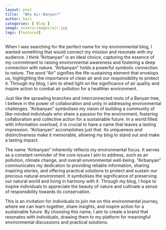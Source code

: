 ```yaml
---
layout: post
title:  "Why Air-Banyan?"
author: hari
categories: [ Blog ]
image: assets/images/air.jpg
tags: [featured]
---
```



When I was searching for the perfect name for my environmental blog, I wanted something that would connect my mission and resonate with my audience. I think “Airbanyan”  is an ideal choice, capturing the essence of my commitment to raising environmental awareness and fostering a deep connection with nature. 
“Airbanyan” holds a powerful symbolic connection to nature. The word “Air” signifies the life-sustaining element that envelops us, highlighting the importance of clean air and our responsibility to protect it. Through my blog, I aim to shed light on the significance of air quality and inspire action to combat air pollution for a healthier environment.

Just like the sprawling branches and interconnected roots of a Banyan tree, I believe in the power of collaboration and unity in addressing environmental challenges. “Airbanyan” symbolises my vision of building a community of like-minded individuals who share a passion for the environment, fostering collaboration and collective action for a sustainable future.
In a world filled with information overload, it is crucial to have a name that leaves a lasting impression. “Airbanyan” accomplishes just that. Its uniqueness and distinctiveness make it memorable, allowing my blog to stand out and make a lasting impact.

The name “Airbanyan” inherently reflects my environmental focus. It serves as a constant reminder of the core issues I aim to address, such as air pollution, climate change, and overall environmental well-being. “Airbanyan” communicates my dedication to providing reliable information, sharing inspiring stories, and offering practical solutions to protect and sustain our precious natural environment.
It symbolises the significance of preserving our natural world and living in harmony with it. Through my blog, I hope to inspire individuals to appreciate the beauty of nature and cultivate a sense of responsibility towards its conservation.

This is an invitation for individuals to join me on this environmental journey, where we can learn together, share insights, and inspire action for a sustainable future.  By choosing this name, I aim to create a brand that resonates with individuals, drawing them to my platform for meaningful environmental discussions and practical solutions.
